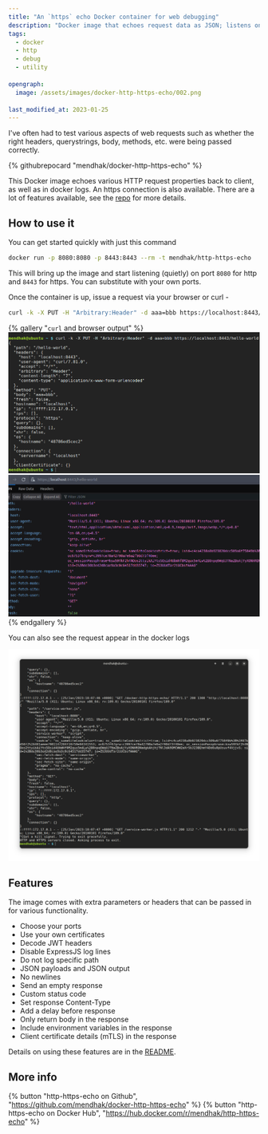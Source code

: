 ```yaml
---
title: "An `https` echo Docker container for web debugging"
description: "Docker image that echoes request data as JSON; listens on HTTP/S, useful for debugging."
tags:
  - docker
  - http
  - debug
  - utility

opengraph:
  image: /assets/images/docker-http-https-echo/002.png

last_modified_at: 2023-01-25  
---
```


I've often had to test various aspects of web requests such as whether the right headers, querystrings, body, methods, etc. were being passed correctly. 

{% githubrepocard "mendhak/docker-http-https-echo" %}

This Docker image echoes various HTTP request properties back to client, as well as in docker logs. An https connection is also available.  There are a lot of features available, see the [repo](https://github.com/mendhak/docker-http-https-echo) for more details.


## How to use it

You can get started quickly with just this command

```bash
docker run -p 8080:8080 -p 8443:8443 --rm -t mendhak/http-https-echo
```

This will bring up the image and start listening (quietly) on port `8080` for http and `8443` for https.  You can substitute with your own ports.  


Once the container is up, issue a request via your browser or curl -

```bash
curl -k -X PUT -H "Arbitrary:Header" -d aaa=bbb https://localhost:8443/hello-world
```

{% gallery "`curl` and browser output" %}
![curl output](/assets/images/docker-http-https-echo/001.png)
![browser response](/assets/images/docker-http-https-echo/002.png)
{% endgallery %}



You can also see the request appear in the docker logs  

![Docker log output](/assets/images/docker-http-https-echo/003.png)

## Features


The image comes with extra parameters or headers that can be passed in for various functionality. 

* Choose your ports
* Use your own certificates
* Decode JWT headers
* Disable ExpressJS log lines
* Do not log specific path
* JSON payloads and JSON output
* No newlines
* Send an empty response
* Custom status code
* Set response Content-Type
* Add a delay before response
* Only return body in the response
* Include environment variables in the response
* Client certificate details (mTLS) in the response

Details on using these features are in the [README](https://github.com/mendhak/docker-http-https-echo).  


## More info

{% button "http-https-echo on Github", "https://github.com/mendhak/docker-http-https-echo" %} {% button "http-https-echo on Docker Hub", "https://hub.docker.com/r/mendhak/http-https-echo" %} 


